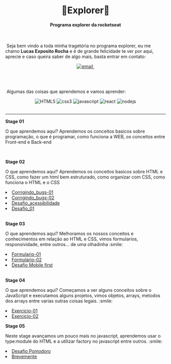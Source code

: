 <div align="center">
    <h1>🚀Explorer🚀</h1>
    <h4>Programa explorer da rocketseat</h4>
</div>
<br>

<p>&nbsp;Seja bem vindo a toda minha tragetória no programa explorer, eu me chamo <strong>Lucas Exposito Rocha</strong> e é de grande felicidade te ver por aqui, aprecie e caso queira saber de algo mais, basta entrar em contato:</p>
<div align="center">
  <a href="mailto:lucasexposito@gmail.com" target->
    <img src="https://img.shields.io/badge/Gmail-D14836?style=for-the-badge&logo=gmail&logoColor=white" alt="email">
  </a>
  <a href="http://api.whatsapp.com/send?1=pt_BR&phone=5524998641277">
    <img src="https://img.shields.io/badge/WhatsApp-25D366?style=for-the-badge&logo=whatsapp&logoColor=white" alt="">
  </a>
</div>

<br><br>

&nbsp;Algumas das coisas que aprendemos e vamos aprender:

<div display="flex" align="center">
    <img src="https://img.shields.io/badge/HTML5-E34F26?style=for-the-badge&logo=html5&logoColor=white" alt="HTML5">
    <img src="https://img.shields.io/badge/CSS3-1572B6?style=for-the-badge&logo=css3&logoColor=white" alt="css3">
    <img src="https://img.shields.io/badge/JavaScript-F7DF1E?style=for-the-badge&logo=javascript&logoColor=black" alt="javascript">
    <img src="https://img.shields.io/badge/React-20232A?style=for-the-badge&logo=react&logoColor=61DAFB" alt="react">
    <img src="https://img.shields.io/badge/Node.js-43853D?style=for-the-badge&logo=node.js&logoColor=white" alt="nodejs">
</div>
<br>
<hr>

<p><strong>Stage 01</strong></p>
<p>O que aprendemos aqui? Aprendemos os conceitos basicos sobre programação, o que é programar, como funciona a WEB, os conceitos entre Front-end e Back-end</p>
<br>
<p><strong>Stage 02</strong></p>
<p>O que aprendemos aqui? Aprendemos os conceitos basicos sobre HTML e CSS, como fazer um html bem estruturado, como organizar com CSS, como funciona o HTML e o CSS</p>
<ui>
    <li><a href="./Stage02/Corrigindo_bugs-01">Corrigindo_bugs-01</a></li>
    <li><a href="./Stage02/Corrigindo_bugs-02">Corrigindo_bugs-02</a></li>
    <li><a href="./Stage02/Desafio_acessibilidade">Desafio_acessibilidade</a></li>
    <li><a href="./Stage02/DesafioStage-01">Desafio_01</a></li>
</ui>
<br>
<p><strong>Stage 03</strong></p>
<p>O que aprendemos aqui? Melhoramos os nossos conceitos e conhecimentos em relação ao HTML e CSS, vimos formularios, responsividade, entre outros... de uma olhadinha :smile:</p>

<ui>
  <li><a href="./Stage03/Formulario-01">Formulario-01</a></li>
  <li><a href="./Stage03/Formulario-02">Formulario-02</a></li>
  <li><a href="./Stage03/Mobile-First">Desafio Mobile first</a></li>
</ui>
<br>
<p><strong>Stage 04</strong></p>
<p>O que aprendemos aqui? Começamos a ver alguns conceitos sobre o JavaScript e executamos alguns projetos, vimos objetos, arrays, metodos dos arrays entre varias outras coisas legais. :smile:</p>

<ui>
  <li><a href="./Stage04/Exercicio01">Exercicio-01</a></li>
  <li><a href="./Stage04/Exercicio02">Exercicio-02</a></li>
</ui>

<p><strong>Stage 05</strong></p>
<p>Neste stage avançamos um pouco mais no javascript, aprendemos usar o type:module do HTML e a utilizar factory no javascript entre outros. :smile:</p>

<ui>
  <li><a href="./Stage05/Desafio">Desafio Pomodoro</a></li>
  <li><a href="#">Brevemente</a></li>
</ui>